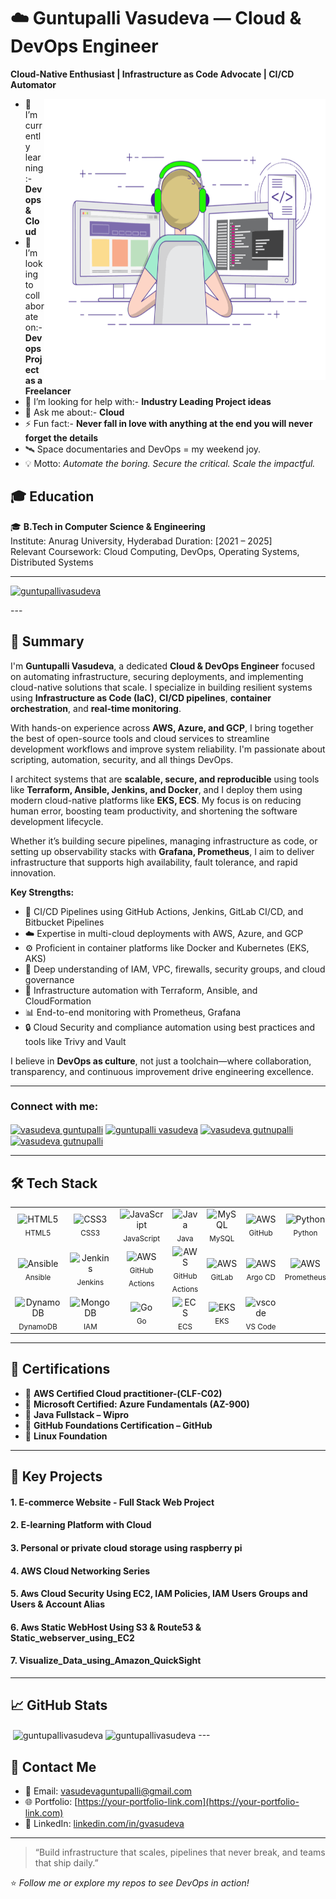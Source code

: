 # ☁️ Guntupalli Vasudeva — Cloud & DevOps Engineer
**Cloud-Native Enthusiast | Infrastructure as Code Advocate | CI/CD Automator**

<a href="#" target="blank"><img align="right" src="https://raw.githubusercontent.com/devSouvik/devSouvik/master/gif3.gif" alt="vasudeva guntupalli" height="450" width="450" /></a>
- 🌱 I’m currently learning:- **Devops & Cloud**
- 👯 I’m looking to collaborate on:- **Devops Project as a Freelancer**
- 🤔 I’m looking for help with:- **Industry Leading Project ideas**
- 💬 Ask me about:- **Cloud**
- ⚡ Fun fact:- **Never fall in love with anything at the end you will never forget the details**
- 🛰️ Space documentaries and DevOps = my weekend joy.
- 💡 Motto: *Automate the boring. Secure the critical. Scale the impactful.*


## 🎓 Education

 🎓 **B.Tech in Computer Science & Engineering**  
  Institute: Anurag University, Hyderabad
  Duration: [2021 – 2025]  
  Relevant Coursework: Cloud Computing, DevOps, Operating Systems, Distributed Systems



---
<p align="left"> <a href="https://github.com/ryo-ma/github-profile-trophy"><img src="https://github-profile-trophy.vercel.app/?username=guntupallivasudeva" alt="guntupallivasudeva" /></a> </p>
---

## 🌟 Summary

I'm **Guntupalli Vasudeva**, a dedicated **Cloud & DevOps Engineer** focused on automating infrastructure, securing deployments, and implementing cloud-native solutions that scale. I specialize in building resilient systems using **Infrastructure as Code (IaC)**, **CI/CD pipelines**, **container orchestration**, and **real-time monitoring**.

With hands-on experience across **AWS, Azure, and GCP**, I bring together the best of open-source tools and cloud services to streamline development workflows and improve system reliability. I'm passionate about scripting, automation, security, and all things DevOps.

I architect systems that are **scalable, secure, and reproducible** using tools like **Terraform, Ansible, Jenkins, and Docker**, and I deploy them using modern cloud-native platforms like **EKS, ECS**. My focus is on reducing human error, boosting team productivity, and shortening the software development lifecycle.

Whether it’s building secure pipelines, managing infrastructure as code, or setting up observability stacks with **Grafana, Prometheus**, I aim to deliver infrastructure that supports high availability, fault tolerance, and rapid innovation.

**Key Strengths:**

- 🔁 CI/CD Pipelines using GitHub Actions, Jenkins, GitLab CI/CD, and Bitbucket Pipelines
- ☁️ Expertise in multi-cloud deployments with AWS, Azure, and GCP
- ⚙️ Proficient in container platforms like Docker and Kubernetes (EKS, AKS)
- 🔐 Deep understanding of IAM, VPC, firewalls, security groups, and cloud governance
- 📜 Infrastructure automation with Terraform, Ansible, and CloudFormation
- 📊 End-to-end monitoring with Prometheus, Grafana  
- 🔒 Cloud Security and compliance automation using best practices and tools like Trivy and Vault

I believe in **DevOps as culture**, not just a toolchain—where collaboration, transparency, and continuous improvement drive engineering excellence.

---

<h3 align="left">Connect with me:</h3>
<p align="left">
<a href="https://linkedin.com/in/gvasudeva" target="blank"><img align="center" src="https://api.iconify.design/logos:linkedin-icon.svg" alt="vasudeva guntupalli" height="30" width="40" /></a>
<a href="https://medium.com/@vasudevaguntupalli" target="blank"><img align="center" src="https://api.iconify.design/logos:medium.svg" alt="guntupalli vasudeva" height="30" width="80" /></a>
<a href="https://www.hackerrank.com/gvasudeva" target="blank"><img align="center" src="https://upload.wikimedia.org/wikipedia/commons/4/40/HackerRank_Icon-1000px.png" alt="vasudeva gutnupalli" height="30" width="40" /></a>
 <a href="mailto:vasudevaguntupalli@gmail.com" target="blank"><img align="center" src="https://api.iconify.design/logos:google-gmail.svg" alt="vasudeva gutnupalli" height="30" width="40" /></a>
</p>

---

## 🛠️ Tech Stack
 
<p align="center">
  <table border="0" cellspacing="0" cellpadding="0" border-color:"white">
    <tr>
      <td align="center" width="80">
        <img src="https://api.iconify.design/devicon:html5.svg" width="50px" alt="HTML5"/><br/>
        <sub>HTML5</sub>
      </td>
      <td align="center" width="80">
        <img src="https://api.iconify.design/devicon:css3.svg" width="50px" alt="CSS3"/><br/>
        <sub>CSS3</sub>
      </td>
      <td align="center" width="80">
        <img src="https://api.iconify.design/devicon:javascript.svg" width="50px" alt="JavaScript"/><br/>
        <sub>JavaScript</sub>
      </td>
      <td align="center" width="80">
        <img src="https://api.iconify.design/devicon:java.svg" width="50px" alt="Java"/><br/>
        <sub>Java</sub>
      </td>
      <td align="center" width="80">
        <img src="https://api.iconify.design/devicon:mysql.svg" width="50px" alt="MySQL"/><br/>
        <sub>MySQL</sub>
      </td>
      <td align="center" width="80">
        <img src="https://api.iconify.design/skill-icons:github-dark.svg" width="50px" alt="AWS"/><br/>
        <sub>GitHub</sub>
      </td>
      <td align="center" width="80">
        <img src="https://api.iconify.design/devicon:python.svg" width="50px" alt="Python"/><br/>
        <sub>Python</sub>
      </td>
      <td align="center" width="80">
        <img src="https://api.iconify.design/devicon:git.svg" width="50px" alt="Git"/><br/>
        <sub>Git</sub>
      </td>
      <td align="center" width="80">
        <img src="https://api.iconify.design/devicon:linux.svg" width="50px" alt="Linux"/><br/>
        <sub>Linux</sub>
      </td>
      <td align="center" width="80">
        <img src="https://api.iconify.design/logos:bash-icon.svg" width="50px" alt="Bash"/><br/>
        <sub>Bash</sub>
      </td>
      <td align="center" width="80">
        <img src="https://api.iconify.design/devicon:docker.svg" width="50px" alt="Docker"/><br/>
        <sub>Docker</sub>
      </td>
      <td align="center" width="80">
        <img src="https://api.iconify.design/devicon:kubernetes.svg" width="50px" alt="Kubernetes"/><br/>
        <sub>Kubernetes</sub>
      </td>
      <td align="center" width="80">
        <img src="https://api.iconify.design/devicon:terraform.svg" width="50px" alt="Terraform"/><br/>
        <sub>Terraform</sub>
      </td>
      </tr>
    <tr>
      <td align="center" width="80">
        <img src="https://api.iconify.design/devicon:ansible.svg" width="50px" alt="Ansible"/><br/>
        <sub>Ansible</sub>
      </td>
      <td align="center" width="80">
        <img src="https://api.iconify.design/devicon:jenkins.svg" width="50px" alt="Jenkins"/><br/>
        <sub>Jenkins</sub>
      </td>
      <td align="center" width="80">
        <img src="https://api.iconify.design/devicon:githubactions.svg" width="50px" alt="AWS"/><br/>
        <sub>GitHub Actions</sub>
      </td>
      <td align="center" width="80">
        <img src="https://api.iconify.design/devicon:bitbucket.svg" width="50px" alt="AWS"/><br/>
        <sub>GitHub Actions</sub>
      </td>
      <td align="center" width="80">
        <img src="https://api.iconify.design/devicon:gitlab.svg" width="50px" alt="AWS"/><br/>
        <sub>GitLab</sub>
      </td>
      <td align="center" width="80">
        <img src="https://api.iconify.design/devicon:argocd.svg" width="50px" alt="AWS"/><br/>
        <sub>Argo CD</sub>
      </td>
      <td align="center" width="80">
        <img src="https://api.iconify.design/devicon:prometheus.svg" width="50px" alt="AWS"/><br/>
        <sub>Prometheus</sub>
      </td>
      <td align="center" width="80">
        <img src="https://api.iconify.design/devicon:grafana.svg" width="50px" alt="AWS"/><br/>
        <sub>Grafana</sub>
      </td>
      <td align="center" width="80">
        <img src="https://api.iconify.design/devicon:amazonwebservices-wordmark.svg" width="50px" alt="AWS"/><br/>
        <sub>AWS</sub>
      </td>
      <td align="center" width="80">
        <img src="https://api.iconify.design/devicon:azure.svg" width="50px" alt="AWS"/><br/>
        <sub>Azure</sub>
      </td>
      <td align="center" width="80">
        <img src="https://api.iconify.design/devicon:googlecloud.svg" width="50px" alt="AWS"/><br/>
        <sub>Google Cloud</sub>
      </td>
      <td align="center" width="80">
        <img src="https://api.iconify.design/devicon:salesforce.svg" width="50px" alt="AWS"/><br/>
        <sub>Salesforce</sub>
      </td>
      <td align="center" width="80">
        <img src="https://api.iconify.design/devicon:bootstrap.svg" width="50px" alt="AWS"/><br/>
        <sub>Bootstrap</sub>
      </td>
    </tr>
    <tr>
      <td align="center" width="80">
        <img src="https://api.iconify.design/devicon:dynamodb.svg" width="50px" alt="DynamoDB"/><br/>
        <sub>DynamoDB</sub>
      </td>
      <td align="center" width="80">
        <img src="https://api.iconify.design/logos:aws-iam.svg" width="50px" alt="MongoDB"/><br/>
        <sub>IAM</sub>
      </td>
      <td align="center" width="80">
        <img src="https://api.iconify.design/devicon:go-wordmark.svg" width="50px" alt="Go"/><br/>
        <sub>Go</sub>
      </td>
      <td align="center" width="80">
        <img src="https://api.iconify.design/logos:aws-ecs.svg" width="50px" alt="ECS"/><br/>
        <sub>ECS</sub>
      </td>
      <td align="center" width="80">
        <img src="https://api.iconify.design/logos:aws-eks.svg" width="50px" alt="EKS"/><br/>
        <sub>EKS</sub>
      </td>
      <td align="center" width="80">
        <img src="https://api.iconify.design/devicon:vscode.svg" width="50px" alt="vscode"/><br/>
        <sub>VS Code</sub>
      </td>
    </tr>
  </table>
</p>

  



---

## 📜 Certifications

- 🏅 **AWS Certified Cloud practitioner-(CLF-C02)**
- 🏅 **Microsoft Certified: Azure Fundamentals (AZ-900)**
- 🏅 **Java Fullstack – Wipro**
- 🏅 **GitHub Foundations Certification – GitHub**
- 🏅 **Linux Foundation**

---


## 🚀 Key Projects

#### 1. E-commerce Website - Full Stack Web Project
#### 2. E-learning Platform with Cloud
#### 3. Personal or private cloud storage using raspberry pi
#### 4. AWS Cloud Networking Series
#### 5. Aws Cloud Security Using EC2, IAM Policies, IAM Users Groups and Users & Account Alias
#### 6. Aws Static WebHost Using S3 & Route53 & Static_webserver_using_EC2
#### 7. Visualize_Data_using_Amazon_QuickSight

<!--
### 🔐 [AWS Cloud Security Automation](https://github.com/<your-github-username>/aws-cloud-security)
- Automated IAM policies, groups, EC2 roles using Bash & Python
- Configured S3 with bucket policies and secure access control

### 🔁 [CI/CD Pipeline: Jenkins + GitHub Actions](https://github.com/<your-github-username>/ci-cd-pipeline)
- Automated deployments to EC2 using Docker & GitHub Actions
- Jenkins multibranch pipeline for testing & delivery

### ☸️ [Kubernetes on AWS EKS using Terraform](https://github.com/<your-github-username>/eks-deployment)
- Deployed full EKS cluster with Helm charts and HPA setup
- Terraform-managed networking and Kubernetes manifests

-->

---

## 📈 GitHub Stats
<p>&nbsp;<img align="center" src="https://github-readme-stats.vercel.app/api?username=guntupallivasudeva&show_icons=true&locale=en" alt="guntupallivasudeva" />
<img align="center" src="https://github-readme-streak-stats.herokuapp.com/?user=guntupallivasudeva&" alt="guntupallivasudeva" />
<!--
<img align="center" src="https://github-readme-stats.vercel.app/api/top-langs?username=guntupallivasudeva&show_icons=true&locale=en&layout=compact" alt="guntupallivasudeva" /></p>
-->
---

## 💼 Contact Me

- 📧 Email: vasudevaguntupalli@gmail.com  
- 🌐 Portfolio: [https://your-portfolio-link.com](https://your-portfolio-link.com)  
- 💬 LinkedIn: [linkedin.com/in/gvasudeva](https://www.linkedin.com/in/gvasudeva)  

---

> “Build infrastructure that scales, pipelines that never break, and teams that ship daily.”

⭐️ *Follow me or explore my repos to see DevOps in action!*
